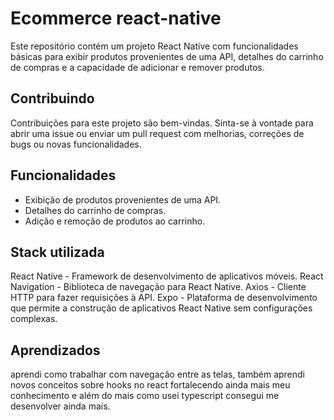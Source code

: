 # Ecommerce react-native

Este repositório contém um projeto React Native com funcionalidades básicas para exibir produtos provenientes de uma API, detalhes do carrinho de compras e a capacidade de adicionar e remover produtos.


## Contribuindo

Contribuições para este projeto são bem-vindas. Sinta-se à vontade para abrir uma issue ou enviar um pull request com melhorias, correções de bugs ou novas funcionalidades.


## Funcionalidades

- Exibição de produtos provenientes de uma API.
- Detalhes do carrinho de compras.
- Adição e remoção de produtos ao carrinho.



## Stack utilizada
React Native - Framework de desenvolvimento de aplicativos móveis.
React Navigation - Biblioteca de navegação para React Native.
Axios - Cliente HTTP para fazer requisições à API.
Expo - Plataforma de desenvolvimento que permite a construção de aplicativos React Native sem configurações complexas.





## Aprendizados

aprendi como trabalhar com navegação entre as telas, também aprendi novos conceitos sobre hooks no react fortalecendo ainda mais meu conhecimento e além do mais como usei typescript consegui me desenvolver ainda mais.




